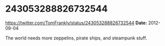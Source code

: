 # 243053288826732544
https://twitter.com/TomFrankly/status/243053288826732544
**Date:** 2012-09-04

The world needs more zeppelins, pirate ships, and steampunk stuff.
